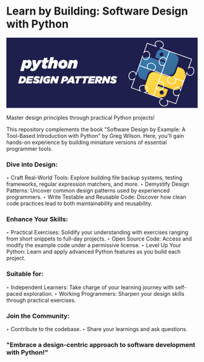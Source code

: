 # Learn by Building: Software Design with Python

![PythonDesign Patern Cover Image](design-patterns-python.png)

Master design principles through practical Python projects!

This repository complements the book "Software Design by Example: A Tool-Based Introduction with Python" by Greg Wilson. Here, you'll gain hands-on experience by building miniature versions of essential programmer tools.

### Dive into Design:

‣ Craft Real-World Tools: Explore building file backup systems, testing frameworks, regular expression matchers, and more.
‣ Demystify Design Patterns: Uncover common design patterns used by experienced programmers.
‣ Write Testable and Reusable Code: Discover how clean code practices lead to both maintainability and reusability.

### Enhance Your Skills:

‣ Practical Exercises: Solidify your understanding with exercises ranging from short snippets to full-day projects.
‣ Open Source Code: Access and modify the example code under a permissive license.
‣ Level Up Your Python: Learn and apply advanced Python features as you build each project.

### Suitable for:

‣ Independent Learners: Take charge of your learning journey with self-paced exploration.
‣ Working Programmers: Sharpen your design skills through practical exercises.

### Join the Community:

‣ Contribute to the codebase.
‣ Share your learnings and ask questions.

### "Embrace a design-centric approach to software development with Python!"
